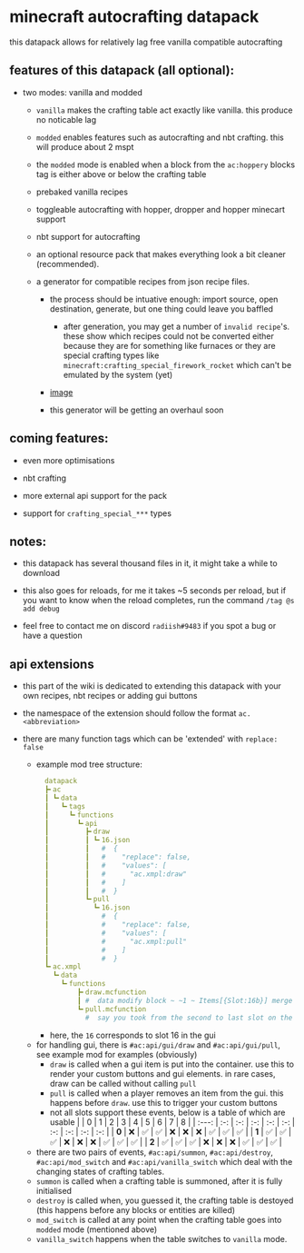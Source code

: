 # minecraft autocrafting datapack
this datapack allows for relatively lag free vanilla compatible autocrafting

## features of this datapack (all optional):

- two modes: vanilla and modded

  - `vanilla` makes the crafting table act exactly like vanilla. this produce no noticable lag

  - `modded` enables features such as autocrafting and nbt crafting. this will produce about 2 mspt

  - the `modded` mode is enabled when a block from the `ac:hoppery` blocks tag is either above or below the crafting table

  - prebaked vanilla recipes

  - toggleable autocrafting with hopper, dropper and hopper minecart support

  - nbt support for autocrafting

  - an optional resource pack that makes everything look a bit cleaner (recommended).

  - a generator for compatible recipes from json recipe files.
  
    - the process should be intuative enough: import source, open destination, generate, but one thing could leave you baffled
    
      - after generation, you may get a number of `invalid recipe`'s. these show which recipes could not be converted either because they are for something like furnaces or they are special crafting types like `minecraft:crafting_special_firework_rocket` which can't be emulated by the system (yet)
 
    - [image](https://i.imgur.com/LIrYJFb.png)
  
    - this generator will be getting an overhaul soon


## coming features:

  - even more optimisations

  - nbt crafting

  - more external api support for the pack
 
  - support for `crafting_special_***` types

## notes:

  - this datapack has several thousand files in it, it might take a while to download

  - this also goes for reloads, for me it takes ~5 seconds per reload, but if you want to know when the reload completes, run the command `/tag @s add debug`

  - feel free to contact me on discord `radiish#9483` if you spot a bug or have a question

## api extensions

  - this part of the wiki is dedicated to extending this datapack with your own recipes, nbt recipes or adding gui buttons

  - the namespace of the extension should follow the format `ac.<abbreviation>`

  - there are many function tags which can be 'extended' with `replace: false`
    - example mod tree structure:
      ```yaml
        datapack
        ┣╸ac
        ┃ ┗╸data
        ┃   ┗╸tags
        ┃     ┗╸functions
        ┃       ┗╸api
        ┃         ┣╸draw
        ┃         ┃ ┗╸16.json
        ┃         ┃   #  {
        ┃         ┃   #    "replace": false,
        ┃         ┃   #    "values": [
        ┃         ┃   #      "ac.xmpl:draw"
        ┃         ┃   #    ]  
        ┃         ┃   #  }
        ┃         ┗╸pull
        ┃           ┗╸16.json
        ┃             #  {
        ┃             #    "replace": false,
        ┃             #    "values": [
        ┃             #      "ac.xmpl:pull"
        ┃             #    ]  
        ┃             #  }
        ┗╸ac.xmpl
          ┗╸data
            ┗╸functions
                ┣╸draw.mcfunction
                ┃ #  data modify block ~ ~1 ~ Items[{Slot:16b}] merge value {id:"minecraft:dirt"}
                ┗╸pull.mcfunction
                  #  say you took from the second to last slot on the second to last row you lazy bastard
      ```
      - here, the `16` corresponds to slot 16 in the gui
    - for handling gui, there is `#ac:api/gui/draw` and `#ac:api/gui/pull`, see example mod for examples (obviously)
      - `draw` is called when a gui item is put into the container. use this to render your custom buttons and gui elements. in rare cases, draw can be called without calling `pull`
      - `pull` is called when a player removes an item from the gui. this happens before `draw`. use this to trigger your custom buttons
      - not all slots support these events, below is a table of which are usable
        |       |  0  |  1  |  2  |  3  |  4  |  5  |  6  |  7  |  8  |
        | :---: | :-: | :-: | :-: | :-: | :-: | :-: | :-: | :-: | :-: |
        | **0** | ❌ | ✅ | ✅ | ❌ | ❌ | ❌ | ✅ | ✅ | ✅ |
        | **1** | ✅ | ✅ | ✅ | ❌ | ❌ | ❌ | ✅ | ✅ | ✅ |
        | **2** | ✅ | ✅ | ✅ | ❌ | ❌ | ❌ | ✅ | ✅ | ✅ |
    - there are two pairs of events, `#ac:api/summon`, `#ac:api/destroy`, `#ac:api/mod_switch` and `#ac:api/vanilla_switch` which deal with the changing states of crafting tables.
    - `summon` is called when a crafting table is summoned, after it is fully initialised
    - `destroy` is called when, you guessed it, the crafting table is destoyed (this happens before any blocks or entities are killed)
    - `mod_switch` is called at any point when the crafting table goes into `modded` mode (mentioned above)
    - `vanilla_switch` happens when the table switches to `vanilla` mode.